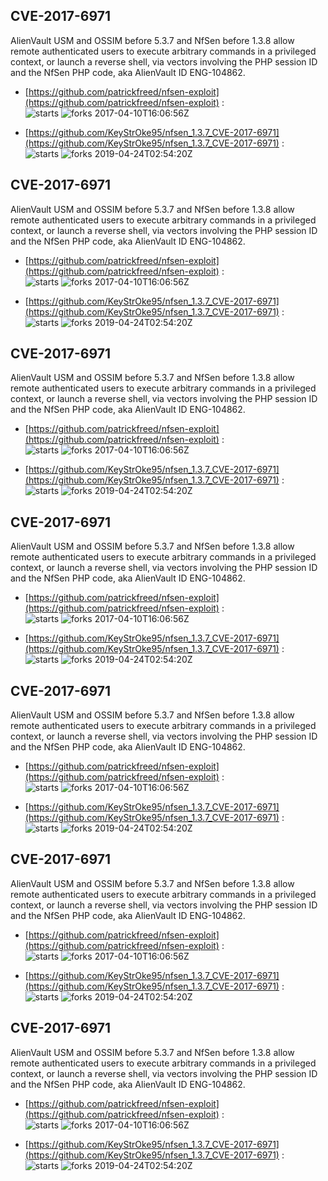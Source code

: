 ## CVE-2017-6971
 AlienVault USM and OSSIM before 5.3.7 and NfSen before 1.3.8 allow remote authenticated users to execute arbitrary commands in a privileged context, or launch a reverse shell, via vectors involving the PHP session ID and the NfSen PHP code, aka AlienVault ID ENG-104862.

- [https://github.com/patrickfreed/nfsen-exploit](https://github.com/patrickfreed/nfsen-exploit) :  
![starts](https://img.shields.io/github/stars/patrickfreed/nfsen-exploit.svg) 
![forks](https://img.shields.io/github/forks/patrickfreed/nfsen-exploit.svg) 
2017-04-10T16:06:56Z

- [https://github.com/KeyStrOke95/nfsen_1.3.7_CVE-2017-6971](https://github.com/KeyStrOke95/nfsen_1.3.7_CVE-2017-6971) :  
![starts](https://img.shields.io/github/stars/KeyStrOke95/nfsen_1.3.7_CVE-2017-6971.svg) 
![forks](https://img.shields.io/github/forks/KeyStrOke95/nfsen_1.3.7_CVE-2017-6971.svg) 
2019-04-24T02:54:20Z

## CVE-2017-6971
 AlienVault USM and OSSIM before 5.3.7 and NfSen before 1.3.8 allow remote authenticated users to execute arbitrary commands in a privileged context, or launch a reverse shell, via vectors involving the PHP session ID and the NfSen PHP code, aka AlienVault ID ENG-104862.

- [https://github.com/patrickfreed/nfsen-exploit](https://github.com/patrickfreed/nfsen-exploit) :  
![starts](https://img.shields.io/github/stars/patrickfreed/nfsen-exploit.svg) 
![forks](https://img.shields.io/github/forks/patrickfreed/nfsen-exploit.svg) 
2017-04-10T16:06:56Z

- [https://github.com/KeyStrOke95/nfsen_1.3.7_CVE-2017-6971](https://github.com/KeyStrOke95/nfsen_1.3.7_CVE-2017-6971) :  
![starts](https://img.shields.io/github/stars/KeyStrOke95/nfsen_1.3.7_CVE-2017-6971.svg) 
![forks](https://img.shields.io/github/forks/KeyStrOke95/nfsen_1.3.7_CVE-2017-6971.svg) 
2019-04-24T02:54:20Z

## CVE-2017-6971
 AlienVault USM and OSSIM before 5.3.7 and NfSen before 1.3.8 allow remote authenticated users to execute arbitrary commands in a privileged context, or launch a reverse shell, via vectors involving the PHP session ID and the NfSen PHP code, aka AlienVault ID ENG-104862.

- [https://github.com/patrickfreed/nfsen-exploit](https://github.com/patrickfreed/nfsen-exploit) :  
![starts](https://img.shields.io/github/stars/patrickfreed/nfsen-exploit.svg) 
![forks](https://img.shields.io/github/forks/patrickfreed/nfsen-exploit.svg) 
2017-04-10T16:06:56Z

- [https://github.com/KeyStrOke95/nfsen_1.3.7_CVE-2017-6971](https://github.com/KeyStrOke95/nfsen_1.3.7_CVE-2017-6971) :  
![starts](https://img.shields.io/github/stars/KeyStrOke95/nfsen_1.3.7_CVE-2017-6971.svg) 
![forks](https://img.shields.io/github/forks/KeyStrOke95/nfsen_1.3.7_CVE-2017-6971.svg) 
2019-04-24T02:54:20Z

## CVE-2017-6971
 AlienVault USM and OSSIM before 5.3.7 and NfSen before 1.3.8 allow remote authenticated users to execute arbitrary commands in a privileged context, or launch a reverse shell, via vectors involving the PHP session ID and the NfSen PHP code, aka AlienVault ID ENG-104862.

- [https://github.com/patrickfreed/nfsen-exploit](https://github.com/patrickfreed/nfsen-exploit) :  
![starts](https://img.shields.io/github/stars/patrickfreed/nfsen-exploit.svg) 
![forks](https://img.shields.io/github/forks/patrickfreed/nfsen-exploit.svg) 
2017-04-10T16:06:56Z

- [https://github.com/KeyStrOke95/nfsen_1.3.7_CVE-2017-6971](https://github.com/KeyStrOke95/nfsen_1.3.7_CVE-2017-6971) :  
![starts](https://img.shields.io/github/stars/KeyStrOke95/nfsen_1.3.7_CVE-2017-6971.svg) 
![forks](https://img.shields.io/github/forks/KeyStrOke95/nfsen_1.3.7_CVE-2017-6971.svg) 
2019-04-24T02:54:20Z

## CVE-2017-6971
 AlienVault USM and OSSIM before 5.3.7 and NfSen before 1.3.8 allow remote authenticated users to execute arbitrary commands in a privileged context, or launch a reverse shell, via vectors involving the PHP session ID and the NfSen PHP code, aka AlienVault ID ENG-104862.

- [https://github.com/patrickfreed/nfsen-exploit](https://github.com/patrickfreed/nfsen-exploit) :  
![starts](https://img.shields.io/github/stars/patrickfreed/nfsen-exploit.svg) 
![forks](https://img.shields.io/github/forks/patrickfreed/nfsen-exploit.svg) 
2017-04-10T16:06:56Z

- [https://github.com/KeyStrOke95/nfsen_1.3.7_CVE-2017-6971](https://github.com/KeyStrOke95/nfsen_1.3.7_CVE-2017-6971) :  
![starts](https://img.shields.io/github/stars/KeyStrOke95/nfsen_1.3.7_CVE-2017-6971.svg) 
![forks](https://img.shields.io/github/forks/KeyStrOke95/nfsen_1.3.7_CVE-2017-6971.svg) 
2019-04-24T02:54:20Z

## CVE-2017-6971
 AlienVault USM and OSSIM before 5.3.7 and NfSen before 1.3.8 allow remote authenticated users to execute arbitrary commands in a privileged context, or launch a reverse shell, via vectors involving the PHP session ID and the NfSen PHP code, aka AlienVault ID ENG-104862.

- [https://github.com/patrickfreed/nfsen-exploit](https://github.com/patrickfreed/nfsen-exploit) :  
![starts](https://img.shields.io/github/stars/patrickfreed/nfsen-exploit.svg) 
![forks](https://img.shields.io/github/forks/patrickfreed/nfsen-exploit.svg) 
2017-04-10T16:06:56Z

- [https://github.com/KeyStrOke95/nfsen_1.3.7_CVE-2017-6971](https://github.com/KeyStrOke95/nfsen_1.3.7_CVE-2017-6971) :  
![starts](https://img.shields.io/github/stars/KeyStrOke95/nfsen_1.3.7_CVE-2017-6971.svg) 
![forks](https://img.shields.io/github/forks/KeyStrOke95/nfsen_1.3.7_CVE-2017-6971.svg) 
2019-04-24T02:54:20Z

## CVE-2017-6971
 AlienVault USM and OSSIM before 5.3.7 and NfSen before 1.3.8 allow remote authenticated users to execute arbitrary commands in a privileged context, or launch a reverse shell, via vectors involving the PHP session ID and the NfSen PHP code, aka AlienVault ID ENG-104862.

- [https://github.com/patrickfreed/nfsen-exploit](https://github.com/patrickfreed/nfsen-exploit) :  
![starts](https://img.shields.io/github/stars/patrickfreed/nfsen-exploit.svg) 
![forks](https://img.shields.io/github/forks/patrickfreed/nfsen-exploit.svg) 
2017-04-10T16:06:56Z

- [https://github.com/KeyStrOke95/nfsen_1.3.7_CVE-2017-6971](https://github.com/KeyStrOke95/nfsen_1.3.7_CVE-2017-6971) :  
![starts](https://img.shields.io/github/stars/KeyStrOke95/nfsen_1.3.7_CVE-2017-6971.svg) 
![forks](https://img.shields.io/github/forks/KeyStrOke95/nfsen_1.3.7_CVE-2017-6971.svg) 
2019-04-24T02:54:20Z

